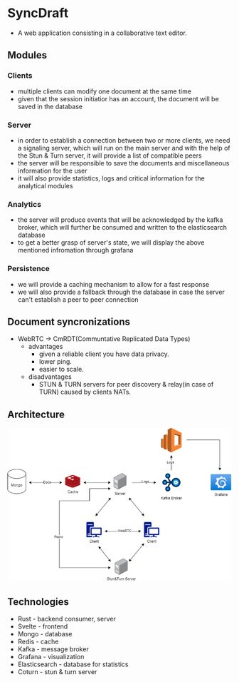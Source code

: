# SyncDraft

- A web application consisting in a collaborative text editor.

## Modules

### Clients

- multiple clients can modify one document at the same time
- given that the session initiatior has an account, the document will be saved in the database

### Server

- in order to establish a connection between two or more clients, we need a signaling server, which will run on the main server and with the help of the Stun & Turn server, it will provide a list of compatible peers
- the server will be responsible to save the documents and miscellaneous information for the user
- it will also provide statistics, logs and critical information for the analytical modules

### Analytics

- the server will produce events that will be acknowledged by the kafka broker, which will further be consumed and written to the elasticsearch database
- to get a better grasp of server's state, we will display the above mentioned infromation through grafana

### Persistence

- we will provide a caching mechanism to allow for a fast response 
- we will also provide a fallback through the database in case the server can't establish a peer to peer connection

## Document syncronizations

- WebRTC -> CmRDT(Communtative Replicated Data Types)
    - advantages
      - given a reliable client you have data privacy.
      - lower ping.
      - easier to scale.
    - disadvantages
      - STUN & TURN servers for peer discovery & relay(in case of TURN) caused by clients NATs.

## Architecture

![arch](./docs/arch.png)

## Technologies

- Rust - backend consumer, server
- Svelte - frontend
- Mongo - database
- Redis - cache
- Kafka - message broker
- Grafana - visualization
- Elasticsearch - database for statistics
- Coturn - stun & turn server
